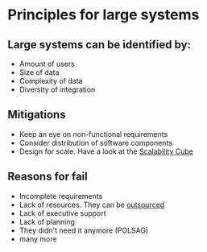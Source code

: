 # Principles for large systems

## Large systems can be identified by:
- Amount of users
- Size of data
- Complexity of data
- Diversity of integration

## Mitigations
- Keep an eye on non-functional requirements
- Consider distribution of software components
- Design for scale. Have a look at the [Scalability Cube](4_SCALABILITY_CUBE.md)


## Reasons for fail
- Incomplete requirements
- Lack of resources. They can be [outsourced](8_SPECIFICATIONS_AND_OUTSOURCING.md)
- Lack of executive support
- Lack of planning
- They didn't need it anymore (POLSAG)
- many more
